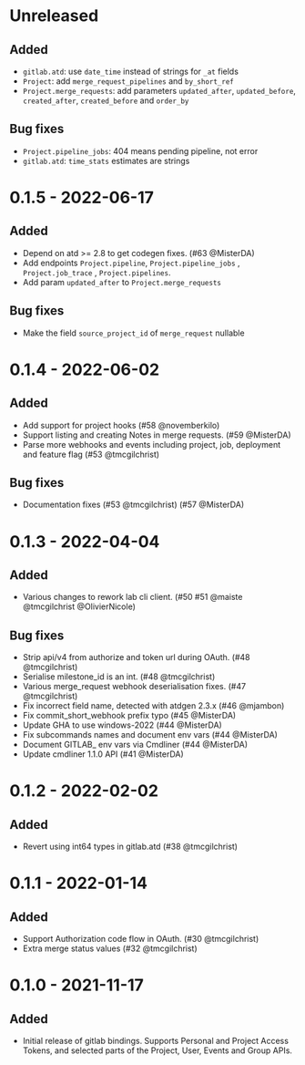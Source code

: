 # Unreleased

## Added

 * `gitlab.atd`: use `date_time` instead of strings for `_at` fields
 * `Project`: add `merge_request_pipelines` and `by_short_ref`
 * `Project.merge_requests`: add parameters `updated_after`, `updated_before`,
   `created_after`, `created_before` and `order_by`

## Bug fixes

 * `Project.pipeline_jobs`: 404 means pending pipeline, not error
 * `gitlab.atd`: `time_stats` estimates are strings

# 0.1.5 - 2022-06-17

## Added

  * Depend on atd >= 2.8 to get codegen fixes. (#63 @MisterDA)
  * Add endpoints `Project.pipeline`, `Project.pipeline_jobs` , `Project.job_trace` , `Project.pipelines`.
  * Add param `updated_after` to `Project.merge_requests`

## Bug fixes

  * Make the field `source_project_id` of `merge_request` nullable

# 0.1.4 - 2022-06-02

## Added

 * Add support for project hooks (#58 @novemberkilo)
 * Support listing and creating Notes in merge requests. (#59 @MisterDA)
 * Parse more webhooks and events including project, job, deployment and feature flag (#53 @tmcgilchrist)

## Bug fixes

 * Documentation fixes (#53 @tmcgilchrist) (#57 @MisterDA)

# 0.1.3 - 2022-04-04

## Added
 * Various changes to rework lab cli client. (#50 #51 @maiste @tmcgilchrist @OlivierNicole)

## Bug fixes
 * Strip api/v4 from authorize and token url during OAuth. (#48 @tmcgilchrist)
 * Serialise milestone_id is an int. (#48 @tmcgilchrist)
 * Various merge_request webhook deserialisation fixes. (#47 @tmcgilchrist)
 * Fix incorrect field name, detected with atdgen 2.3.x (#46 @mjambon)
 * Fix commit_short_webhook prefix typo (#45 @MisterDA)
 * Update GHA to use windows-2022  (#44 @MisterDA)
 * Fix subcommands names and document env vars (#44 @MisterDA)
 * Document GITLAB_ env vars via Cmdliner (#44 @MisterDA)
 * Update cmdliner 1.1.0 API (#41 @MisterDA)

# 0.1.2 - 2022-02-02

## Added

- Revert using int64 types in gitlab.atd (#38 @tmcgilchrist)

# 0.1.1 - 2022-01-14

## Added

- Support Authorization code flow in OAuth. (#30 @tmcgilchrist)
- Extra merge status values (#32 @tmcgilchrist)

# 0.1.0 - 2021-11-17

## Added

- Initial release of gitlab bindings. Supports Personal and Project Access Tokens, and selected
  parts of the Project, User, Events and Group APIs.

